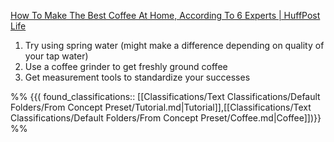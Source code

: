 [How To Make The Best Coffee At Home, According To 6 Experts | HuffPost Life](https://www.huffpost.com/entry/how-to-make-coffee_l_5c9bc3c5e4b07c88662fa129)

1. Try using spring water (might make a difference depending on quality of your tap water)
2. Use a coffee grinder to get freshly ground coffee
3. Get measurement tools to standardize your successes

%%
{{( found_classifications:: [[Classifications/Text Classifications/Default Folders/From Concept Preset/Tutorial.md|Tutorial]],[[Classifications/Text Classifications/Default Folders/From Concept Preset/Coffee.md|Coffee]])}}
%%